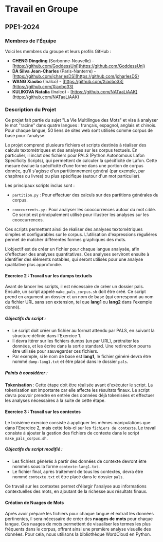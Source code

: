 # Travail en Groupe
## PPE1-2024

### Membres de l'Équipe
Voici les membres du groupe et leurs profils GitHub :

- **CHENG Dingding** (Sorbonne-Nouvelle) - [https://github.com/GoddessUni](https://github.com/GoddessUni)
- **DA Silva Jean-Charles** (Paris-Nanterre) - [https://github.com/jcharlesDS](https://github.com/jcharlesDS)
- **WANG Xiaobo** (Inalco) - [https://github.com/Xiaobo33](https://github.com/Xiaobo33)
- **KULIKOVA Natalia** (Inalco) - [https://github.com/NATaaLiAAK](https://github.com/NATaaLiAAK)

### Description du Projet

Ce projet fait partie du sujet "La Vie Multilingue des Mots" et vise à analyser le mot "racine" dans quatre langues : français, espagnol, anglais et chinois. Pour chaque langue, 50 liens de sites web sont utilisés comme corpus de base pour l'analyse.

Le projet comprend plusieurs fichiers et scripts destinés à réaliser des calculs textométriques et des analyses sur les corpus textuels. En particulier, il inclut des fichiers pour PALS (Python Autonomous Lafon Specificity Scripts), qui permettent de calculer la spécificité de Lafon. Cette mesure évalue la spécificité d'une forme dans une portion de corpus donnée, qu'il s'agisse d'un partitionnement général (par exemple, par chapitres ou livres) ou plus spécifique (autour d'un mot particulier).

Les principaux scripts inclus sont :

- `partition.py` : Pour effectuer des calculs sur des partitions générales du corpus.

- `cooccurrents.py` : Pour analyser les cooccurrences autour du mot cible. Ce script est principalement utilisé pour illustrer les analyses sur les cooccurrences.

Ces scripts permettent ainsi de réaliser des analyses textométriques simples et configurables sur le corpus. L’utilisation d'expressions régulières permet de matcher différentes formes graphiques des mots.

L’objectif est de créer un fichier pour chaque langue analysée, afin d'effectuer des analyses quantitatives. Ces analyses serviront ensuite à identifier des éléments notables, qui seront utilisés pour une analyse qualitative plus approfondie.

#### Exercice 2 : Travail sur les dumps textuels

Avant de lancer les scripts, il est nécessaire de créer un dossier pals. Ensuite, un script appelé `make_pals_corpus.sh` doit être créé. Ce script prend en argument un dossier et un nom de base (qui correspond au nom du fichier URL sans son extension, tel que **lang1** ou **lang2** dans l'exemple donné).

##### Objectifs du script :

- Le script doit créer un fichier au format attendu par PALS, en suivant la structure définie dans l'Exercice 1.
- Il devra itérer sur les fichiers dumps (un par URL), prétraiter les données, et les écrire dans la sortie standard. Une redirection pourra être utilisée pour sauvegarder ces fichiers.
- Par exemple, si le nom de base est **lang1**, le fichier généré devra être nommé `dump-lang1.txt` et être placé dans le dossier `pals`.

##### Points à considérer :

**Tokenisation** : Cette étape doit être réalisée avant d'exécuter le script. La tokenisation est importante car elle affecte les résultats finaux. Le script devra pouvoir prendre en entrée des données déjà tokenisées et effectuer les analyses nécessaires à la suite de cette étape.

#### Exercice 3 : Travail sur les contextes

Le troisième exercice consiste à appliquer les mêmes manipulations que dans l'Exercice 2, mais cette fois-ci sur les `fichiers de contexte`. Le travail consiste à ajouter la gestion des fichiers de contexte dans le script `make_pals_corpus.sh`.

##### Objectifs du script modifié :

- Les fichiers générés à partir des données de contexte devront être nommés sous la forme `contexte-lang1.txt`.
- Le fichier final, après traitement de tous les contextes, devra être nommé `contexte.txt` et être placé dans le dossier `pals`.

Ce travail sur les contextes permet d'élargir l'analyse aux informations contextuelles des mots, en ajoutant de la richesse aux résultats finaux.

#### Création de Nuages de Mots

Après avoir préparé les fichiers pour chaque langue et extrait les données pertinentes, il sera nécessaire de créer des **nuages de mots** pour chaque langue. Ces nuages de mots permettent de visualiser les termes les plus fréquents dans le corpus, offrant ainsi une première analyse visuelle des données. Pour cela, nous utilisons la bibliothèque WordCloud en Python.





